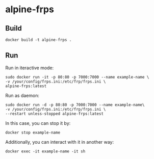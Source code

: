 # alpine-frps

## Build

```
docker build -t alpine-frps .
```

## Run

Run in iteractive mode:

```
sudo docker run -it -p 80:80 -p 7000:7000 --name example-name \
-v /your/config/frps.ini:/etc/frp/frps.ini \
alpine-frps:latest
```

Run as daemon:

```
sudo docker run -d -p 80:80 -p 7000:7000 --name example-name\
-v /your/config/frps.ini:/etc/frp/frps.ini \
--restart unless-stopped alpine-frps:latest
```

In this case, you can stop it by:

```
docker stop example-name
```

Additionally, you can interact with it in another way:

```
docker exec -it example-name -it sh
```

